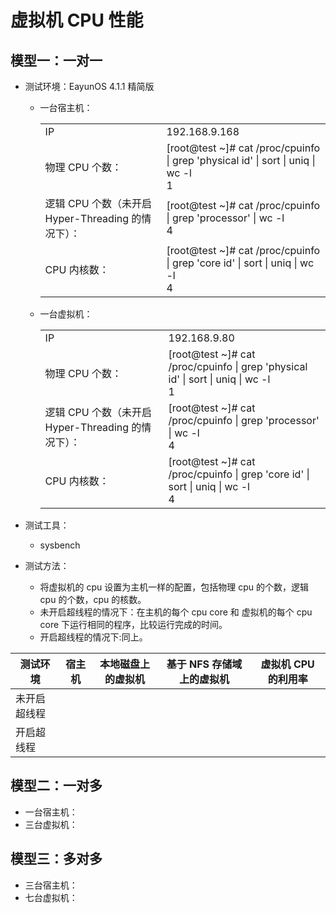# 虚拟机 CPU 性能

## 模型一：一对一
* 测试环境：EayunOS 4.1.1 精简版
   * 一台宿主机：
     <table>
        <tr>
           <td>IP</td>
           <td>192.168.9.168</td>
        </tr>
        <tr>
           <td>物理 CPU 个数：</td>
           <td>
              [root@test ~]# cat /proc/cpuinfo | grep 'physical id' | sort | uniq | wc -l <br/>
              1
           </td>
        </tr>
        <tr>
           <td>逻辑 CPU 个数（未开启 Hyper-Threading 的情况下）：</td>
           <td>
           [root@test ~]# cat /proc/cpuinfo | grep 'processor' | wc -l <br/>
           4
           </td>
        </tr>
        <tr>
           <td>CPU 内核数：</td>
           <td>
           [root@test ~]# cat /proc/cpuinfo | grep 'core id' | sort | uniq | wc -l <br/>
           4
           </td>
        </tr>
     </table>

   * 一台虚拟机：
     <table>
        <tr>
           <td>IP</td>
           <td>192.168.9.80</td>
        </tr>
        <tr>
           <td>物理 CPU 个数：</td>
           <td>
              [root@test ~]# cat /proc/cpuinfo | grep 'physical id' | sort | uniq | wc -l <br/>
              1
           </td>
        </tr>
        <tr>
           <td>逻辑 CPU 个数（未开启 Hyper-Threading 的情况下）：</td>
           <td>
           [root@test ~]# cat /proc/cpuinfo | grep 'processor' | wc -l <br/>
           4
           </td>
        </tr>
        <tr>
           <td>CPU 内核数：</td>
           <td>
           [root@test ~]# cat /proc/cpuinfo | grep 'core id' | sort | uniq | wc -l <br/>
           4
           </td>
        </tr>
     </table>

* 测试工具：
   * sysbench

* 测试方法：
   * 将虚拟机的 cpu 设置为主机一样的配置，包括物理 cpu 的个数，逻辑 cpu 的个数，cpu 的核数。
   * 未开启超线程的情况下：在主机的每个 cpu core 和 虚拟机的每个 cpu core 下运行相同的程序，比较运行完成的时间。
   * 开启超线程的情况下:同上。

| **测试环境** | **宿主机** | **本地磁盘上的虚拟机** | **基于 NFS 存储域上的虚拟机** | **虚拟机 CPU 的利用率** |
| ------------ | ---------- | ---------------------- | ----------------------------- | ----------------------- |
| 未开启超线程 | 
| 开启超线程 |

## 模型二：一对多
* 一台宿主机：
* 三台虚拟机：

## 模型三：多对多
* 三台宿主机：
* 七台虚拟机：
